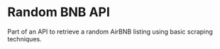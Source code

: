 # Random BNB API

Part of an API to retrieve a random AirBNB listing using basic scraping techniques.

